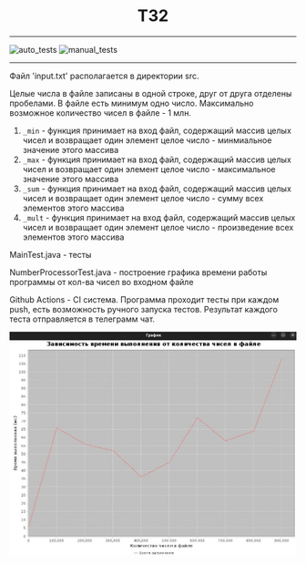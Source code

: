 <h1 align="center"> ТЗ2 </h1>
<hr>

![auto_tests](https://github.com/DaniilStelmak/tz2/actions/workflows/test.yml/badge.svg)
![manual_tests](https://github.com/DaniilStelmak/tz2/actions/workflows/tests_by_hand.yml/badge.svg)
<hr>
        <p> Файл 'input.txt' располагается в директории src. </p>
        <p> Целые числа в файле записаны в одной строке, друг от друга отделены пробелами. 
            В файле есть минимум одно число. Максимально возможное количество чисел в файле - 1 млн. </p>

1. `_min` - функция принимает на вход файл, содержащий массив целых чисел и возвращает один элемент целое число - минмиальное значение этого массива
2. `_max` - функция принимает на вход файл, содержащий массив целых чисел и возвращает один элемент целое число -  максимальное значение этого массива
3. `_sum` - функция принимает на вход файл, содержащий массив целых чисел и возвращает один элемент целое число -  сумму всех элементов этого массива 
4. `_mult` - функция принимает на вход файл, содержащий массив целых чисел и возвращает один элемент целое число -  произведение всех элементов этого массива

<p>MainTest.java - тесты</p>
<p>NumberProcessorTest.java - построение графика времени работы программы от кол-ва чисел во входном файле</p>

<p>Github Actions - CI система. Программа проходит тесты при каждом push, есть возможность
ручного запуска тестов. Результат каждого теста отправляется в телеграмм чат.</p>

![](image.jpg)
